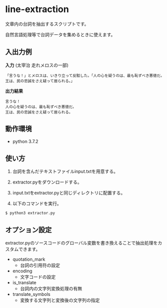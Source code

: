 # line-extraction
文章内の台詞を抽出するスクリプトです。

自然言語処理等で台詞データを集めるときに使えます。


## 入出力例
**入力** (太宰治 走れメロスの一部)
```
「言うな！」とメロスは、いきり立って反駁した。「人の心を疑うのは、最も恥ずべき悪徳だ。王は、民の忠誠をさえ疑って居られる。」
```

**出力結果**
```
言うな！
人の心を疑うのは、最も恥ずべき悪徳だ。
王は、民の忠誠をさえ疑って居られる。
```

## 動作環境
- python 3.7.2



## 使い方
1. 台詞を含んだテキストファイルinput.txtを用意する。

2. extractor.pyをダウンロードする。

3. input.txtをextractor.pyと同じディレクトリに配置する。

4. 以下のコマンドを実行。
```
$ python3 extractor.py
```


## オプション設定
extractor.pyのソースコードのグローバル変数を書き換えることで抽出処理をカスタムできます。
- quotation_mark
    - 台詞の引用符の設定
- encoding
    - 文字コードの設定
- is_translate
    - 台詞内の文字列変換処理の有無
- translate_symbols
    - 変換する文字列と変換後の文字列の指定
